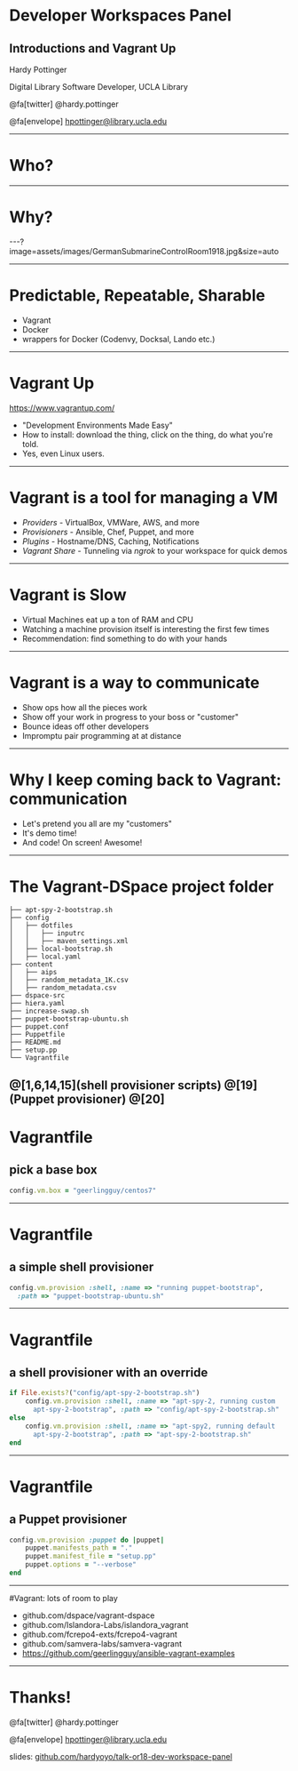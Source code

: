 # Developer Workspaces Panel
## Introductions and Vagrant Up

Hardy Pottinger

Digital Library Software Developer, UCLA Library

@fa[twitter] @hardy.pottinger

@fa[envelope] hpottinger@library.ucla.edu

---
# Who?

---
# Why?

---?image=assets/images/GermanSubmarineControlRoom1918.jpg&size=auto

---
# Predictable, Repeatable, Sharable
* Vagrant
* Docker
* wrappers for Docker (Codenvy, Docksal, Lando etc.)

---
# Vagrant Up
https://www.vagrantup.com/
* "Development Environments Made Easy"
* How to install: download the thing, click on the thing, do what you're told.
* Yes, even Linux users.

---
# Vagrant is a tool for managing a VM
* _Providers_ - VirtualBox, VMWare, AWS, and more
* _Provisioners_ - Ansible, Chef, Puppet, and more
* _Plugins_ - Hostname/DNS, Caching, Notifications
* _Vagrant Share_ - Tunneling via *ngrok* to your workspace for quick demos

---
# Vagrant is Slow
* Virtual Machines eat up a ton of RAM and CPU
* Watching a machine provision itself is interesting the first few times
* Recommendation: find something to do with your hands

---
# Vagrant is a way to communicate
* Show ops how all the pieces work
* Show off your work in progress to your boss or "customer"
* Bounce ideas off other developers
* Impromptu pair programming at at distance

---
# Why I keep coming back to Vagrant: communication
* Let's pretend you all are my "customers"
* It's demo time!
* And code! On screen! Awesome!

---
# The Vagrant-DSpace project folder
```
├── apt-spy-2-bootstrap.sh
├── config
│   ├── dotfiles
│   │   ├── inputrc
│   │   ├── maven_settings.xml
│   ├── local-bootstrap.sh
│   ├── local.yaml
├── content
│   ├── aips
│   ├── random_metadata_1K.csv
│   ├── random_metadata.csv
├── dspace-src
├── hiera.yaml
├── increase-swap.sh
├── puppet-bootstrap-ubuntu.sh
├── puppet.conf
├── Puppetfile
├── README.md
├── setup.pp
└── Vagrantfile
```
@[1,6,14,15](shell provisioner scripts)
@[19](Puppet provisioner)
@[20]
---
# Vagrantfile
## pick a base box
```ruby
config.vm.box = "geerlingguy/centos7"
```
---
# Vagrantfile
## a simple shell provisioner
```ruby
config.vm.provision :shell, :name => "running puppet-bootstrap",
  :path => "puppet-bootstrap-ubuntu.sh"
```
---
# Vagrantfile
## a shell provisioner with an override
```ruby
if File.exists?("config/apt-spy-2-bootstrap.sh")
    config.vm.provision :shell, :name => "apt-spy-2, running custom
      apt-spy-2-bootstrap", :path => "config/apt-spy-2-bootstrap.sh"
else
    config.vm.provision :shell, :name => "apt-spy2, running default
      apt-spy-2-bootstrap", :path => "apt-spy-2-bootstrap.sh"
end
```
---
# Vagrantfile
## a Puppet provisioner
```ruby
config.vm.provision :puppet do |puppet|
    puppet.manifests_path = "."
    puppet.manifest_file = "setup.pp"
    puppet.options = "--verbose"
end
```
---
#Vagrant: lots of room to play
 * github.com/dspace/vagrant-dspace
 * github.com/Islandora-Labs/islandora_vagrant
 * github.com/fcrepo4-exts/fcrepo4-vagrant
 * github.com/samvera-labs/samvera-vagrant
 * https://github.com/geerlingguy/ansible-vagrant-examples

---
# Thanks!

@fa[twitter] @hardy.pottinger

@fa[envelope] hpottinger@library.ucla.edu

slides: [github.com/hardyoyo/talk-or18-dev-workspace-panel](https://github.com/hardyoyo/talk-or18-dev-workspace-panel)

